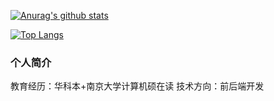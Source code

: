[![Anurag's github stats](https://github-readme-stats.vercel.app/api?username=XuYi-fei&show_icons=true)](https://github.com/anuraghazra/github-readme-stats)

[![Top Langs](https://github-readme-stats.vercel.app/api/top-langs/?username=XuYi-fei&layout=compact)](https://github.com/anuraghazra/github-readme-stats)

### 个人简介

教育经历：华科本+南京大学计算机硕在读
技术方向：前后端开发

<!--
**XuYi-fei/XuYi-fei** is a ✨ _special_ ✨ repository because its `README.md` (this file) appears on your GitHub profile.

Here are some ideas to get you started:

- 🔭 I’m currently working on ...
- 🌱 I’m currently learning ...
- 👯 I’m looking to collaborate on ...
- 🤔 I’m looking for help with ...
- 💬 Ask me about ...
- 📫 How to reach me: ...
- 😄 Pronouns: ...
- ⚡ Fun fact: ...
-->

